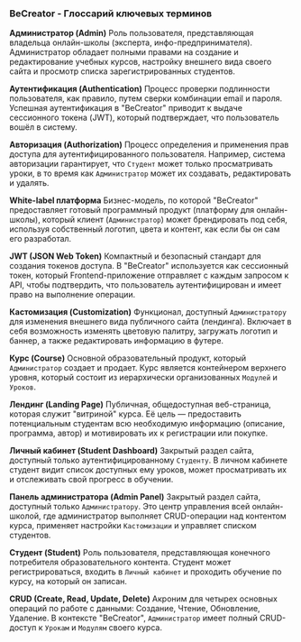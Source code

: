 ### BeCreator - Глоссарий ключевых терминов

**Администратор (Admin)**
Роль пользователя, представляющая владельца онлайн-школы (эксперта, инфо-предпринимателя). Администратор обладает полными правами на создание и редактирование учебных курсов, настройку внешнего вида своего сайта и просмотр списка зарегистрированных студентов.

**Аутентификация (Authentication)**
Процесс проверки подлинности пользователя, как правило, путем сверки комбинации email и пароля. Успешная аутентификация в "BeCreator" приводит к выдаче сессионного токена (JWT), который подтверждает, что пользователь вошёл в систему.

**Авторизация (Authorization)**
Процесс определения и применения прав доступа для аутентифицированного пользователя. Например, система авторизации гарантирует, что `Студент` может только просматривать уроки, в то время как `Администратор` может их создавать, редактировать и удалять.

**White-label платформа**
Бизнес-модель, по которой "BeCreator" предоставляет готовый программный продукт (платформу для онлайн-школы), который клиент (`Администратор`) может брендировать под себя, используя собственный логотип, цвета и контент, как если бы он сам его разработал.

**JWT (JSON Web Token)**
Компактный и безопасный стандарт для создания токенов доступа. В "BeCreator" используется как сессионный токен, который Frontend-приложение отправляет с каждым запросом к API, чтобы подтвердить, что пользователь аутентифицирован и имеет право на выполнение операции.

**Кастомизация (Customization)**
Функционал, доступный `Администратору` для изменения внешнего вида публичного сайта (лендинга). Включает в себя возможность изменять цветовую палитру, загружать логотип и баннер, а также редактировать информацию в футере.

**Курс (Course)**
Основной образовательный продукт, который `Администратор` создает и продает. Курс является контейнером верхнего уровня, который состоит из иерархически организованных `Модулей` и `Уроков`.

**Лендинг (Landing Page)**
Публичная, общедоступная веб-страница, которая служит "витриной" курса. Её цель — предоставить потенциальным студентам всю необходимую информацию (описание, программа, автор) и мотивировать их к регистрации или покупке.

**Личный кабинет (Student Dashboard)**
Закрытый раздел сайта, доступный только аутентифицированному `Студенту`. В личном кабинете студент видит список доступных ему уроков, может просматривать их и отслеживать свой прогресс в обучении.

**Панель администратора (Admin Panel)**
Закрытый раздел сайта, доступный только `Администратору`. Это центр управления всей онлайн-школой, где администратор выполняет CRUD-операции над контентом курса, применяет настройки `Кастомизации` и управляет списком студентов.

**Студент (Student)**
Роль пользователя, представляющая конечного потребителя образовательного контента. Студент может регистрироваться, входить в `Личный кабинет` и проходить обучение по курсу, на который он записан.

**CRUD (Create, Read, Update, Delete)**
Акроним для четырех основных операций по работе с данными: Создание, Чтение, Обновление, Удаление. В контексте "BeCreator", `Администратор` имеет полный CRUD-доступ к `Урокам` и `Модулям` своего курса.